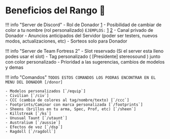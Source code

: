 # Beneficios del Rango 🌵

!!! info "Server de Discord"
	- Rol de Donador [1](https://ibb.co/KKgf5PS)
	- Posibilidad de cambiar de color a tu nombre (rol personalizado) `EJEMPLOS:` [1](https://ibb.co/Trgp0QY) [2](https://ibb.co/w75R8S0)
	- Canal privado de Donador
	- Anuncios anticipados del Servidor (poder ser testers, nuevos modos, actualizaciones, etc)
	- Sorteos solo para Donador
 
!!! info "Server de Team Fortress 2"
	- Slot reservado (Si el server esta lleno podes usar el slot)
	- Tag personalizado ( [Presidente] stereosound ) junto con color personalizado
	- Prioridad a las sugerencias, cambios de modelos y demas
 
!!! info "Comandos"
	`TODOS ESTOS COMANDOS LOS PODRAS ENCONTRAR EN EL MENU DEL DONADOR [/donor]`
	
	- Modelos personalizados [`/equip`] 
	- Civilian [`/civ`]
	- CCC (cambio de colores al tag/nombre/texto) [`/ccc`]
	- Footprints/Caminar con marca personalizada [`/footprints`]
	- Sheens (brillos en tu arma, Spec, Prof, etc) [`/sheen`]
	- Killstreak [`/ks`]
	- Unusual Taunt [`/utaunt`]
	- Australium [`/aussie`]
	- Efectos de voz [`/dsp`]
	- Ragdoll [`/ragdoll`]